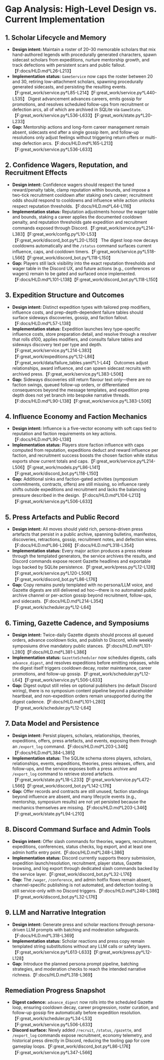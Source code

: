 # Gap Analysis: High-Level Design vs. Current Implementation

## 1. Scholar Lifecycle and Memory
- **Design intent:** Maintain a roster of 20–30 memorable scholars that mix hand-authored legends with procedurally generated characters, spawn sidecast scholars from expeditions, nurture mentorship growth, and track defections with persistent scars and public fallout.【F:docs/HLD.md†L26-L213】
- **Implementation status:** `GameService` now caps the roster between 20 and 30, retiring low-attachment scholars, spawning procedurally generated sidecasts, and persisting the resulting events.【F:great_work/service.py†L85-L214】【F:great_work/service.py†L440-L535】 Digest advancement advances careers, emits gossip for promotions, and resolves scheduled follow-ups from recruitment or defection arcs, all of which are archived in SQLite via `GameState`.【F:great_work/service.py†L536-L633】【F:great_work/state.py†L20-L233】
- **Gap:** Mentorship actions and long-form career management remain absent, sidecasts end after a single gossip item, and follow-up resolutions only adjust feelings without triggering return offers or multi-step defection arcs.【F:docs/HLD.md†L165-L213】【F:great_work/service.py†L536-L633】

## 2. Confidence Wagers, Reputation, and Recruitment Effects
- **Design intent:** Confidence wagers should respect the tuned reward/penalty table, clamp reputation within bounds, and impose a two-tick recruitment cooldown after staking one’s career; recruitment odds should respond to cooldowns and influence while action unlocks respect reputation thresholds.【F:docs/HLD.md†L44-L116】
- **Implementation status:** Reputation adjustments honour the wager table and bounds, staking a career applies the documented cooldown penalty, and reputation thresholds gate expedition and recruitment commands exposed through Discord.【F:great_work/service.py†L214-L383】【F:great_work/config.py†L10-L53】【F:great_work/discord_bot.py†L20-L150】 The digest loop now decays cooldowns automatically and the `/status` command surfaces current influence, caps, and cooldown timers.【F:great_work/service.py†L518-L566】【F:great_work/discord_bot.py†L118-L150】
- **Gap:** Players still lack visibility into the exact reputation thresholds and wager table in the Discord UX, and future actions (e.g., conferences or wagers) remain to be gated and surfaced once implemented.【F:docs/HLD.md†L101-L138】【F:great_work/discord_bot.py†L118-L150】

## 3. Expedition Structure and Outcomes
- **Design intent:** Distinct expedition types with tailored prep modifiers, influence costs, and prep-depth-dependent failure tables should surface sideways discoveries, gossip, and faction fallout.【F:docs/HLD.md†L57-L138】
- **Implementation status:** Expedition launches levy type-specific influence costs, store preparation detail, and resolve through a resolver that rolls d100, applies modifiers, and consults failure tables and sideways discovery text per type and depth.【F:great_work/service.py†L214-L383】【F:great_work/expeditions.py†L12-L86】【F:great_work/data/failure_tables.yaml†L1-L44】 Outcomes adjust relationships, award influence, and can spawn sidecast recruits with archived press.【F:great_work/service.py†L383-L506】
- **Gap:** Sideways discoveries still return flavour text only—there are no faction swings, queued follow-up orders, or differentiated consequences beyond the message templates, and expedition prep depth does not yet branch into bespoke narrative threads.【F:docs/HLD.md†L90-L138】【F:great_work/service.py†L383-L506】

## 4. Influence Economy and Faction Mechanics
- **Design intent:** Influence is a five-vector economy with soft caps tied to reputation and faction requirements on key actions.【F:docs/HLD.md†L90-L138】
- **Implementation status:** Players store faction influence with caps computed from reputation, expeditions deduct and reward influence per faction, and recruitment success boosts the chosen faction while status exports show current totals and caps.【F:great_work/service.py†L214-L506】【F:great_work/models.py†L86-L141】【F:great_work/discord_bot.py†L118-L150】
- **Gap:** Additional sinks and faction-gated activities (symposium commitments, contracts, offers) are still missing, so influence rarely shifts outside expeditions and recruitment and lacks the balancing pressure described in the design.【F:docs/HLD.md†L104-L213】【F:great_work/service.py†L506-L633】

## 5. Press Artefacts and Public Record
- **Design intent:** All moves should yield rich, persona-driven press artefacts that persist in a public archive, spanning bulletins, manifestos, discoveries, retractions, gossip, recruitment notes, and defection wires.【F:docs/HLD.md†L86-L266】【F:docs/HLD.md†L318-L354】
- **Implementation status:** Every major action produces a press release through the templated generators, the service archives the results, and Discord commands expose recent Gazette headlines and exportable logs backed by SQLite persistence.【F:great_work/press.py†L12-L128】【F:great_work/service.py†L120-L506】【F:great_work/discord_bot.py†L86-L176】
- **Gap:** Copy remains purely templated with no persona/LLM voice, and Gazette digests are still delivered ad hoc—there is no automated public archive channel or per-action gossip beyond recruitment, follow-ups, and sidecasts.【F:docs/HLD.md†L214-L354】【F:great_work/scheduler.py†L12-L64】

## 6. Timing, Gazette Cadence, and Symposiums
- **Design intent:** Twice-daily Gazette digests should process all queued orders, advance cooldown ticks, and publish to Discord, while weekly symposiums drive mandatory public stances.【F:docs/HLD.md†L101-L280】【F:docs/HLD.md†L381-L386】
- **Implementation status:** `GazetteScheduler` now schedules digests, calls `advance_digest`, and resolves expeditions before emitting releases, while the digest itself triggers cooldown decay, roster maintenance, career promotions, and follow-up gossip.【F:great_work/scheduler.py†L12-L64】【F:great_work/service.py†L506-L633】
- **Gap:** Digest output still relies on optional publishers (no default Discord wiring), there is no symposium content pipeline beyond a placeholder heartbeat, and non-expedition orders remain unsupported during the digest cadence.【F:docs/HLD.md†L101-L280】【F:great_work/scheduler.py†L12-L64】

## 7. Data Model and Persistence
- **Design intent:** Persist players, scholars, relationships, theories, expeditions, offers, press artefacts, and events, exposing them through an `/export_log` command.【F:docs/HLD.md†L203-L346】【F:docs/HLD.md†L384-L385】
- **Implementation status:** The SQLite schema stores players, scholars, relationships, events, expeditions, theories, press releases, offers, and follow-ups, and the service exposes both a press archive and `/export_log` command to retrieve stored artefacts.【F:great_work/state.py†L18-L233】【F:great_work/service.py†L472-L566】【F:great_work/discord_bot.py†L142-L176】
- **Gap:** Offer records and contracts are still unused, faction standings beyond influence are absent, and many lifecycle events (e.g., mentorship, symposium results) are not yet persisted because the mechanics themselves are missing.【F:docs/HLD.md†L203-L346】【F:great_work/state.py†L94-L210】

## 8. Discord Command Surface and Admin Tools
- **Design intent:** Offer slash commands for theories, wagers, recruitment, expeditions, conferences, status checks, log export, and at least one admin hotfix entry point.【F:docs/HLD.md†L248-L386】
- **Implementation status:** Discord currently supports theory submission, expedition launch/resolution, recruitment, player status, Gazette browsing, and log export through dedicated slash commands backed by the service layer.【F:great_work/discord_bot.py†L32-L176】
- **Gap:** The `/wager`, `/conference`, and admin hotfix flows remain absent, channel-specific publishing is not automated, and defection tooling is still service-only with no Discord triggers.【F:docs/HLD.md†L248-L386】【F:great_work/discord_bot.py†L32-L176】

## 9. LLM and Narrative Integration
- **Design intent:** Generate press and scholar reactions through persona-driven LLM prompts with batching and moderation safeguards.【F:docs/HLD.md†L318-L369】
- **Implementation status:** Scholar reactions and press copy remain templated string substitutions without any LLM calls or safety layers.【F:great_work/service.py†L613-L633】【F:great_work/press.py†L12-L128】
- **Gap:** Introduce the planned persona prompt pipeline, batching strategies, and moderation checks to reach the intended narrative richness.【F:docs/HLD.md†L318-L369】

## Remediation Progress Snapshot
- **Digest cadence:** `advance_digest` now rolls into the scheduled Gazette loop, ensuring cooldown decay, career progression, roster curation, and follow-up gossip fire automatically before expedition resolution.【F:great_work/scheduler.py†L34-L53】【F:great_work/service.py†L506-L633】
- **Discord surface:** Newly added `/recruit`, `/status`, `/gazette`, and `/export_log` commands expose recruitment, economy telemetry, and historical press directly in Discord, reducing the tooling gap for core gameplay loops.【F:great_work/discord_bot.py†L86-L176】【F:great_work/service.py†L347-L566】
